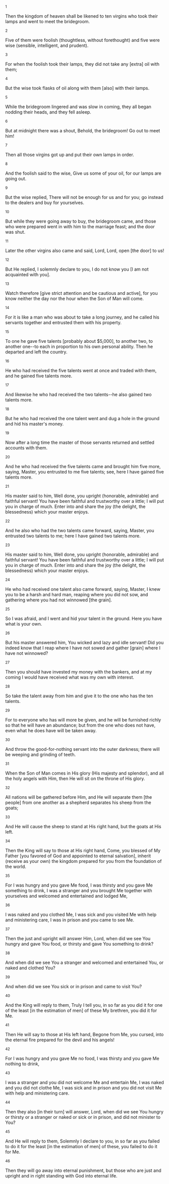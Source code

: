 <sup>1</sup> 

Then the kingdom of heaven shall be likened to ten virgins who took their lamps and went to meet the bridegroom. 

<sup>2</sup> 

Five of them were foolish (thoughtless, without forethought) and five were wise (sensible, intelligent, and prudent). 

<sup>3</sup> 

For when the foolish took their lamps, they did not take any [extra] oil with them; 

<sup>4</sup> 

But the wise took flasks of oil along with them [also] with their lamps. 

<sup>5</sup> 

While the bridegroom lingered and was slow in coming, they all began nodding their heads, and they fell asleep. 

<sup>6</sup> 

But at midnight there was a shout, Behold, the bridegroom! Go out to meet him! 

<sup>7</sup> 

Then all those virgins got up and put their own lamps in order. 

<sup>8</sup> 

And the foolish said to the wise, Give us some of your oil, for our lamps are going out. 

<sup>9</sup> 

But the wise replied, There will not be enough for us and for you; go instead to the dealers and buy for yourselves. 

<sup>10</sup> 

But while they were going away to buy, the bridegroom came, and those who were prepared went in with him to the marriage feast; and the door was shut. 

<sup>11</sup> 

Later the other virgins also came and said, Lord, Lord, open [the door] to us! 

<sup>12</sup> 

But He replied, I solemnly declare to you, I do not know you [I am not acquainted with you]. 

<sup>13</sup> 

Watch therefore [give strict attention and be cautious and active], for you know neither the day nor the hour when the Son of Man will come. 

<sup>14</sup> 

For it is like a man who was about to take a long journey, and he called his servants together and entrusted them with his property. 

<sup>15</sup> 

To one he gave five talents [probably about $5,000], to another two, to another one--to each in proportion to his own personal ability. Then he departed and left the country. 

<sup>16</sup> 

He who had received the five talents went at once and traded with them, and he gained five talents more. 

<sup>17</sup> 

And likewise he who had received the two talents--he also gained two talents more. 

<sup>18</sup> 

But he who had received the one talent went and dug a hole in the ground and hid his master's money. 

<sup>19</sup> 

Now after a long time the master of those servants returned and settled accounts with them. 

<sup>20</sup> 

And he who had received the five talents came and brought him five more, saying, Master, you entrusted to me five talents; see, here I have gained five talents more. 

<sup>21</sup> 

His master said to him, Well done, you upright (honorable, admirable) and faithful servant! You have been faithful and trustworthy over a little; I will put you in charge of much. Enter into and share the joy (the delight, the blessedness) which your master enjoys. 

<sup>22</sup> 

And he also who had the two talents came forward, saying, Master, you entrusted two talents to me; here I have gained two talents more. 

<sup>23</sup> 

His master said to him, Well done, you upright (honorable, admirable) and faithful servant! You have been faithful and trustworthy over a little; I will put you in charge of much. Enter into and share the joy (the delight, the blessedness) which your master enjoys. 

<sup>24</sup> 

He who had received one talent also came forward, saying, Master, I knew you to be a harsh and hard man, reaping where you did not sow, and gathering where you had not winnowed [the grain]. 

<sup>25</sup> 

So I was afraid, and I went and hid your talent in the ground. Here you have what is your own. 

<sup>26</sup> 

But his master answered him, You wicked and lazy and idle servant! Did you indeed know that I reap where I have not sowed and gather [grain] where I have not winnowed? 

<sup>27</sup> 

Then you should have invested my money with the bankers, and at my coming I would have received what was my own with interest. 

<sup>28</sup> 

So take the talent away from him and give it to the one who has the ten talents. 

<sup>29</sup> 

For to everyone who has will more be given, and he will be furnished richly so that he will have an abundance; but from the one who does not have, even what he does have will be taken away. 

<sup>30</sup> 

And throw the good-for-nothing servant into the outer darkness; there will be weeping and grinding of teeth. 

<sup>31</sup> 

When the Son of Man comes in His glory (His majesty and splendor), and all the holy angels with Him, then He will sit on the throne of His glory. 

<sup>32</sup> 

All nations will be gathered before Him, and He will separate them [the people] from one another as a shepherd separates his sheep from the goats; 

<sup>33</sup> 

And He will cause the sheep to stand at His right hand, but the goats at His left. 

<sup>34</sup> 

Then the King will say to those at His right hand, Come, you blessed of My Father [you favored of God and appointed to eternal salvation], inherit (receive as your own) the kingdom prepared for you from the foundation of the world. 

<sup>35</sup> 

For I was hungry and you gave Me food, I was thirsty and you gave Me something to drink, I was a stranger and you brought Me together with yourselves and welcomed and entertained and lodged Me, 

<sup>36</sup> 

I was naked and you clothed Me, I was sick and you visited Me with help and ministering care, I was in prison and you came to see Me. 

<sup>37</sup> 

Then the just and upright will answer Him, Lord, when did we see You hungry and gave You food, or thirsty and gave You something to drink? 

<sup>38</sup> 

And when did we see You a stranger and welcomed and entertained You, or naked and clothed You? 

<sup>39</sup> 

And when did we see You sick or in prison and came to visit You? 

<sup>40</sup> 

And the King will reply to them, Truly I tell you, in so far as you did it for one of the least [in the estimation of men] of these My brethren, you did it for Me. 

<sup>41</sup> 

Then He will say to those at His left hand, Begone from Me, you cursed, into the eternal fire prepared for the devil and his angels! 

<sup>42</sup> 

For I was hungry and you gave Me no food, I was thirsty and you gave Me nothing to drink, 

<sup>43</sup> 

I was a stranger and you did not welcome Me and entertain Me, I was naked and you did not clothe Me, I was sick and in prison and you did not visit Me with help and ministering care. 

<sup>44</sup> 

Then they also [in their turn] will answer, Lord, when did we see You hungry or thirsty or a stranger or naked or sick or in prison, and did not minister to You? 

<sup>45</sup> 

And He will reply to them, Solemnly I declare to you, in so far as you failed to do it for the least [in the estimation of men] of these, you failed to do it for Me. 

<sup>46</sup> 

Then they will go away into eternal punishment, but those who are just and upright and in right standing with God into eternal life.